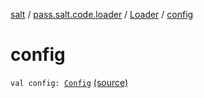 [salt](../../index.md) / [pass.salt.code.loader](../index.md) / [Loader](index.md) / [config](./config.md)

# config

`val config: `[`Config`](../../pass.salt.code.loader.config/-config/index.md) [(source)](https://github.com/kurbaniec-tgm/salt/tree/master/code/loader/Loader.kt#L19)